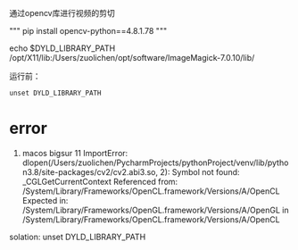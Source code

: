 通过opencv库进行视频的剪切

"""
pip install opencv-python==4.8.1.78
"""

echo $DYLD_LIBRARY_PATH
/opt/X11/lib:/Users/zuolichen/opt/software/ImageMagick-7.0.10/lib/


运行前：
```commandline
unset DYLD_LIBRARY_PATH
```

# error
1. macos bigsur 11
ImportError: dlopen(/Users/zuolichen/PycharmProjects/pythonProject/venv/lib/python3.8/site-packages/cv2/cv2.abi3.so, 2): Symbol not found: _CGLGetCurrentContext
  Referenced from: /System/Library/Frameworks/OpenCL.framework/Versions/A/OpenCL
  Expected in: /System/Library/Frameworks/OpenGL.framework/Versions/A/OpenGL
 in /System/Library/Frameworks/OpenCL.framework/Versions/A/OpenCL

solation:
unset DYLD_LIBRARY_PATH